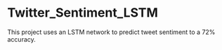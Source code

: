 # Twitter_Sentiment_LSTM
This project uses an LSTM network to predict tweet sentiment to a 72% accuracy.
